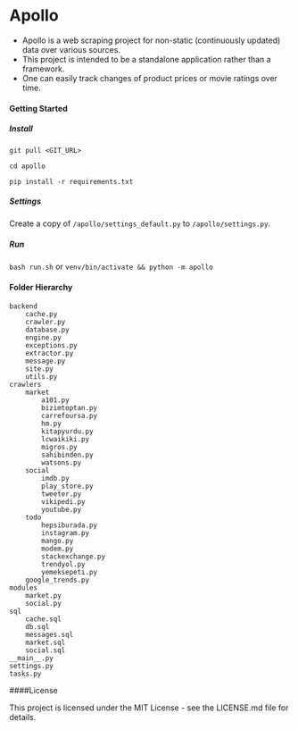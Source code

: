 # Apollo

- Apollo is a web scraping project for non-static (continuously updated) data over various sources.
- This project is intended to be a standalone application rather than a framework.
- One can easily track changes of product prices or movie ratings over time.

#### Getting Started

##### Install
`git pull <GIT_URL>`

`cd apollo`

`pip install -r requirements.txt`

##### Settings
Create a copy of `/apollo/settings_default.py` to `/apollo/settings.py`.

##### Run

`bash run.sh` 
or 
`venv/bin/activate && python -m apollo`


#### Folder Hierarchy
    backend
        cache.py
        crawler.py
        database.py
        engine.py
        exceptions.py
        extractor.py
        message.py
        site.py
        utils.py
    crawlers
        market
            a101.py
            bizimtoptan.py
            carrefoursa.py
            hm.py
            kitapyurdu.py
            lcwaikiki.py
            migros.py
            sahibinden.py
            watsons.py
        social
            imdb.py
            play_store.py
            tweeter.py
            vikipedi.py
            youtube.py
        todo
            hepsiburada.py
            instagram.py
            mango.py
            modem.py
            stackexchange.py
            trendyol.py
            yemeksepeti.py
        google_trends.py
    modules
        market.py
        social.py
    sql
        cache.sql
        db.sql
        messages.sql
        market.sql
        social.sql
    __main__.py
    settings.py
    tasks.py

####License

This project is licensed under the MIT License - see the LICENSE.md file for details.